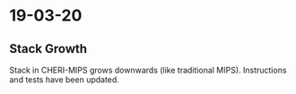 # 19-03-20

## Stack Growth

Stack in CHERI-MIPS grows downwards (like traditional MIPS).
Instructions and tests have been updated.
